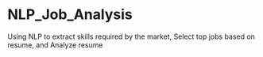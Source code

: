 # NLP_Job_Analysis
Using NLP to extract skills required by the market, Select top jobs based on resume, and Analyze resume
